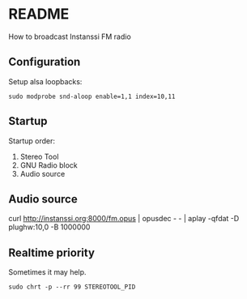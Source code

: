 # README

How to broadcast Instanssi FM radio

## Configuration

Setup alsa loopbacks:

	sudo modprobe snd-aloop enable=1,1 index=10,11

## Startup

Startup order:

1. Stereo Tool
2. GNU Radio block
3. Audio source

## Audio source

curl http://instanssi.org:8000/fm.opus | opusdec - - | aplay -qfdat -D plughw:10,0 -B 1000000

## Realtime priority

Sometimes it may help.

	sudo chrt -p --rr 99 STEREOTOOL_PID
